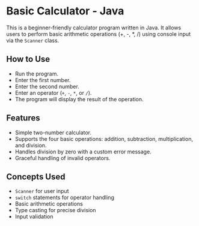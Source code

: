 # Basic Calculator - Java

This is a beginner-friendly calculator program written in Java. It allows users to perform basic arithmetic operations (+, -, *, /) using console input via the `Scanner` class.

## How to Use

- Run the program.
- Enter the first number.
- Enter the second number.
- Enter an operator (`+`, `-`, `*`, or `/`).
- The program will display the result of the operation.

## Features

- Simple two-number calculator.
- Supports the four basic operations: addition, subtraction, multiplication, and division.
- Handles division by zero with a custom error message.
- Graceful handling of invalid operators.

## Concepts Used

- `Scanner` for user input
- `switch` statements for operator handling
- Basic arithmetic operations
- Type casting for precise division
- Input validation

